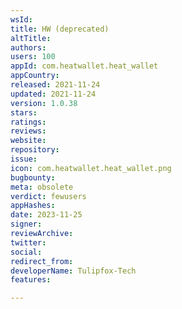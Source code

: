 ```yaml
---
wsId: 
title: HW (deprecated)
altTitle: 
authors: 
users: 100
appId: com.heatwallet.heat_wallet
appCountry: 
released: 2021-11-24
updated: 2021-11-24
version: 1.0.38
stars: 
ratings: 
reviews: 
website: 
repository: 
issue: 
icon: com.heatwallet.heat_wallet.png
bugbounty: 
meta: obsolete
verdict: fewusers
appHashes: 
date: 2023-11-25
signer: 
reviewArchive: 
twitter: 
social: 
redirect_from: 
developerName: Tulipfox-Tech
features: 

---
```


